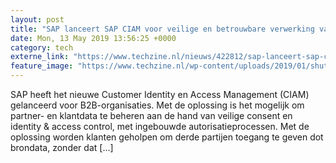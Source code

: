 ```yaml
---
layout: post
title: "SAP lanceert SAP CIAM voor veilige en betrouwbare verwerking van data"
date: Mon, 13 May 2019 13:56:25 +0000
category: tech
externe_link: "https://www.techzine.nl/nieuws/422812/sap-lanceert-sap-ciam-voor-veilige-en-betrouwbare-verwerking-van-data.html"
feature_image: "https://www.techzine.nl/wp-content/uploads/2019/01/shutterstock_1231704811.jpg"
---
```


SAP heeft het nieuwe Customer Identity en Access Management (CIAM) gelanceerd voor B2B-organisaties. Met de oplossing is het mogelijk om partner- en klantdata te beheren aan de hand van veilige consent en identity &#38; access control, met ingebouwde autorisatieprocessen. Met de oplossing worden klanten geholpen om derde partijen toegang te geven dot brondata, zonder dat [&#8230;]

